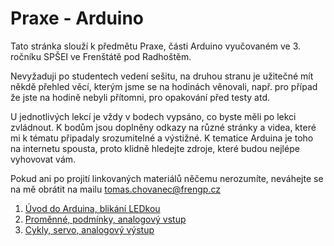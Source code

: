 # Praxe - Arduino
Tato stránka slouží k předmětu Praxe, části Arduino vyučovaném ve 3. ročníku SPŠEI ve Frenštátě pod Radhoštěm. 

Nevyžaduji po studentech vedení sešitu, na druhou stranu je užitečné mít někdě přehled věcí, kterým jsme se na hodinách věnovali, např. pro případ že jste na hodině nebyli přítomni, pro opakování před testy atd. 

U jednotlivých lekcí je vždy v bodech vypsáno, co byste měli po lekci zvládnout. K bodům jsou doplněny odkazy na různé stránky a videa, které mi k tématu připadaly srozumitelné a výstižné. K tematice Arduina je toho na internetu spousta, proto klidně hledejte zdroje, které budou nejlépe vyhovovat vám. 

Pokud ani po projití linkovaných materiálů něčemu nerozumíte, neváhejte se na mě obrátit na mailu tomas.chovanec@frengp.cz

1. [Úvod do Arduina, blikání LEDkou](01_lekce.md)
2. [Proměnné, podmínky, analogový vstup](02_lekce.md)
2. [Cykly, servo, analogový výstup](03_lekce.md)
